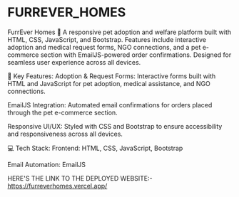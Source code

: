 # FURREVER_HOMES
FurrEver Homes 🐾 A responsive pet adoption and welfare platform built with HTML, CSS, JavaScript, and Bootstrap. Features include interactive adoption and medical request forms, NGO connections, and a pet e-commerce section with EmailJS-powered order confirmations. Designed for seamless user experience across all devices.

🔑 Key Features:
Adoption & Request Forms: Interactive forms built with HTML and JavaScript for pet adoption, medical assistance, and NGO connections.

EmailJS Integration: Automated email confirmations for orders placed through the pet e-commerce section.

Responsive UI/UX: Styled with CSS and Bootstrap to ensure accessibility and responsiveness across all devices.

💻 Tech Stack:
Frontend: HTML, CSS, JavaScript, Bootstrap

Email Automation: EmailJS

HERE'S THE LINK TO THE DEPLOYED WEBSITE:- https://furreverhomes.vercel.app/
